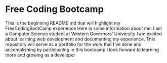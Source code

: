# Free Coding Bootcamp

 This is the beginning README.md that will highlight my FreeCodingBootCamp experience
 Here is some information about me:
 I am a Computer Science student at Western Governors' University
 I am excited about learning web development and documenting my experience.
 This repository will serve as a portfolio for the work that I've done and accomplishing by participating in this bootcamp
 I look forward to learning more and growing as a developer

